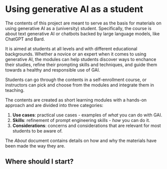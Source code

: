 # Using generative AI as a student

The contents of this project are meant to serve as the basis for materials on using generative AI as a (university) student. Specifically, the course is about text generative AI or chatbots backed by large language models, like ChatGPT and Bard.

It is aimed at students at all levels and with different educational backgrounds. Whether a novice or an expert when it comes to using generative AI, the modules can help students discover ways to enchance their studies, refine their prompting skills and techniques, and guide them towards a healthy and responsible use of GAI.

Students can go through the contents in a self-enrollment course, or instructors can pick and choose from the modules and integrate them in teaching. 

The contents are created as short learning modules with a hands-on approach and are divided into three categories:
1. **Use cases**: practical use cases - examples of _what_ you can do with GAI.
1. **Skills**: refinement of prompt engineering skills  - _how_ you can do it.
1. **Considerations**: concerns and considerations that are relevant for most students to be aware of.

The _About_ document contains details on how and why the materials have been made the way they are.

## Where should I start?
